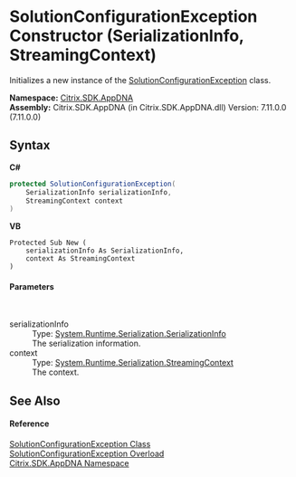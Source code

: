 # SolutionConfigurationException Constructor (SerializationInfo, StreamingContext)
 

Initializes a new instance of the <a href="f15f6468-d7d0-b1ce-ad45-2bc9ccc5948a">SolutionConfigurationException</a> class.

**Namespace:**&nbsp;[Citrix.SDK.AppDNA](index.md)<br />**Assembly:**&nbsp;Citrix.SDK.AppDNA (in Citrix.SDK.AppDNA.dll) Version: 7.11.0.0 (7.11.0.0)

## Syntax

**C#**
```csharp
protected SolutionConfigurationException(
	SerializationInfo serializationInfo,
	StreamingContext context
)
```

**VB**
```vbnet
Protected Sub New ( 
	serializationInfo As SerializationInfo,
	context As StreamingContext
)
```


#### Parameters
&nbsp;<dl><dt>serializationInfo</dt><dd>Type: <a href="http://msdn2.microsoft.com/en-us/library/a9b6042e" target="_blank">System.Runtime.Serialization.SerializationInfo</a><br />The serialization information.</dd><dt>context</dt><dd>Type: <a href="http://msdn2.microsoft.com/en-us/library/t16abws5" target="_blank">System.Runtime.Serialization.StreamingContext</a><br />The context.</dd></dl>

## See Also


#### Reference
<a href="f15f6468-d7d0-b1ce-ad45-2bc9ccc5948a">SolutionConfigurationException Class</a><br /><a href="4fee6b32-5982-e50b-370f-81bb7d3b20e0">SolutionConfigurationException Overload</a><br /><a href="fe2d265b-410b-8b11-1eb4-a790e0b062bf">Citrix.SDK.AppDNA Namespace</a><br />